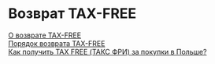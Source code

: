# Возврат TAX-FREE

[О возврате TAX-FREE](https://granica.gov.pl/TaxFree/o_usludze.php?v=ru)  
[Порядок возврата TAX-FREE](https://granica.gov.pl/TaxFree/p_kroki.php?v=ru)  
[Как получить TAX FREE (ТАКС ФРИ) за покупки в Польше?](http://polsha.pl/shops/taxfree/)  